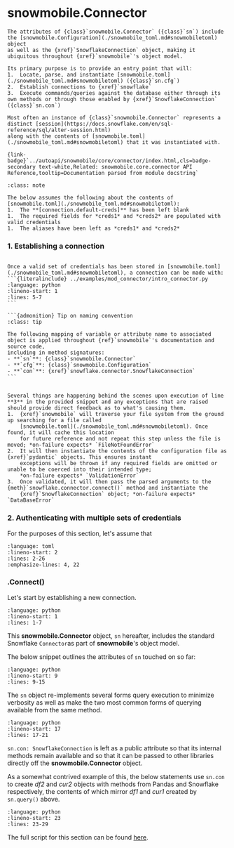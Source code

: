 # snowmobile.Connector

````{tabbed} Context
The attributes of {class}`snowmobile.Connector` ({class}`sn`) include the [snowmobile.Configuration](./snowmobile_toml.md#snowmobiletoml) object
as well as the {xref}`SnowflakeConnection` object, making it ubiquitous throughout {xref}`snowmobile`'s object model. 

Its primary purpose is to provide an entry point that will:
1.  Locate, parse, and instantiate [snowmobile.toml](./snowmobile_toml.md#snowmobiletoml) ({class}`sn.cfg`) 
2.  Establish connections to {xref}`snowflake`
3.  Execute commands/queries against the database either through its own methods or through those enabled by {xref}`SnowflakeConnection` ({class}`sn.con`)
    
Most often an instance of {class}`snowmobile.Connector` represents a distinct [session](https://docs.snowflake.com/en/sql-reference/sql/alter-session.html) 
along with the contents of [snowmobile.toml](./snowmobile_toml.md#snowmobiletoml) that it was instantiated with. 

{link-badge}`../autoapi/snowmobile/core/connector/index.html,cls=badge-secondary text-white,Related: snowmobile.core.connector API Reference,tooltip=Documentation parsed from module docstring`
```` 

```{admonition} Note
:class: note

The below assumes the following about the contents of [snowmobile.toml](./snowmobile_toml.md#snowmobiletoml):
1.  The **[connection.default-creds]** has been left blank
1.  The required fields for *creds1* and *creds2* are populated with valid credentials 
1.  The aliases have been left as *creds1* and *creds2*
```

### 1. Establishing a connection

````{tabbed} Content

Once a valid set of credentials has been stored in [snowmobile.toml](./snowmobile_toml.md#snowmobiletoml), a connection can be made with:
```{literalinclude} ../examples/mod_connector/intro_connector.py
:language: python
:lineno-start: 1
:lines: 5-7
```

```{admonition} Tip on naming convention
:class: tip
 
The following mapping of variable or attribute name to associated object is applied throughout {ref}`snowmobile`'s documentation and source code,
including in method signatures:
- **`sn`**: {class}`snowmobile.Connector` 
- **`cfg`**: {class}`snowmobile.Configuration` 
- **`con`**: {xref}`snowflake.connector.SnowflakeConnection`
```

````

````{tabbed} Context / Trouble Shooting

Several things are happening behind the scenes upon execution of line **3** in the provided snippet and any exceptions that are raised
should provide direct feedback as to what's causing them.
1.  {xref}`snowmobile` will traverse your file system from the ground up searching for a file called 
    [snowmobile.toml](./snowmobile_toml.md#snowmobiletoml). Once found, it will cache this location 
    for future reference and not repeat this step unless the file is moved; *on-failure expects* `FileNotFoundError`
2.  It will then instantiate the contents of the configuration file as {xref}`pydantic` objects. This ensures instant
    exceptions will be thrown if any required fields are omitted or unable to be coerced into their intended type; 
    *on-failure expects* `ValidationError`
3.  Once validated, it will then pass the parsed arguments to the {meth}`snowflake.connector.connect()` method and instantiate the
    {xref}`SnowflakeConnection` object; *on-failure expects* `DataBaseError` 
````

### 2. Authenticating with multiple sets of credentials

For the purposes of this section, let's assume that 
```{literalinclude} ../snowmobile/core/pkg_data/snowmobile_TEMPLATE.toml
:language: toml
:lineno-start: 2
:lines: 2-26
:emphasize-lines: 4, 22 
```


### .Connect()
Let's start by establishing a new connection.
```{literalinclude} /examples/setup/quick_intro_connector.py
:language: python
:lineno-start: 1
:lines: 1-7
```

This **snowmobile.Connector** object, `sn` hereafter, includes the standard Snowflake `Connector`as part of
**snowmobile**'s object model.

The below snippet outlines the attributes of `sn` touched on so far:
```{literalinclude} /examples/setup/quick_intro_connector.py
:language: python
:lineno-start: 9
:lines: 9-15
```

The `sn` object re-implements several forms query execution to minimize verbosity as well
as make the two most common forms of querying available from the same method.
```{literalinclude} /examples/setup/quick_intro_connector.py
:language: python
:lineno-start: 17
:lines: 17-21
```

`sn.con: SnowflakeConnection` is left as a public attribute so that its internal methods remain available
and so that it can be passed to other libraries directly off the **snowmobile.Connector** object.

As a somewhat contrived example of this, the below statements use `sn.con` to create *df2* and *cur2* objects
with methods from Pandas and Snowflake respectively, the contents of which  mirror *df1* and *cur1*
created by `sn.query()` above.
```{literalinclude} /examples/setup/quick_intro_connector.py
:language: python
:lineno-start: 23
:lines: 23-29
```

The full script for this section can be found [here](../snippets.md#quick_intro_connectorpy).
